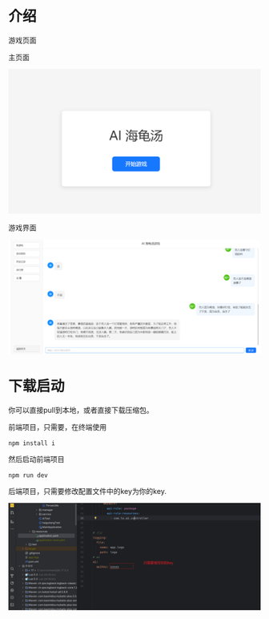 # 介绍

游戏页面

主页面

![image-20250319141117142](images/readme.assets/image-20250319141117142.png)

游戏界面

![image-20250319141501618](images/readme.assets/image-20250319141501618.png)

# 下载启动

你可以直接pull到本地，或者直接下载压缩包。

前端项目，只需要，在终端使用

```shell
npm install i
```

然后启动前端项目

```shell
npm run dev
```

后端项目，只需要修改配置文件中的key为你的key.

![image-20250319141821964](images/readme.assets/image-20250319141821964.png)

